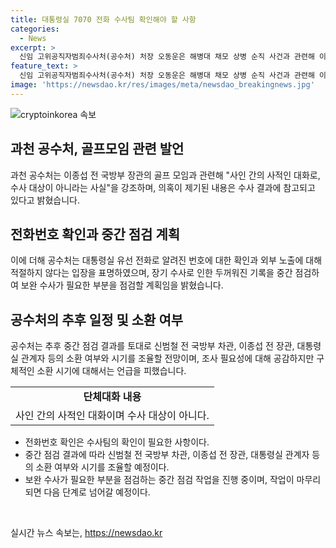 ```yaml
---
title: 대통령실 7070 전화 수사팀 확인해야 할 사항
categories:
  - News
excerpt: >
  신임 고위공직자범죄수사처(공수처) 처장 오동운은 해병대 채모 상병 순직 사건과 관련해 이종섭 전 국방부 장관과의 전화 통화, 골프모임 의혹 등을 수사 중이라고 발표하며 지금까지의 수사 내용을 점검하고 보완할 예정
feature_text: >
  신임 고위공직자범죄수사처(공수처) 처장 오동운은 해병대 채모 상병 순직 사건과 관련해 이종섭 전 국방부 장관과의 전화 통화, 골프모임 의혹 등을 수사 중이라고 발표하며 지금까지의 수사 내용을 점검하고 보완할 예정
image: 'https://newsdao.kr/res/images/meta/newsdao_breakingnews.jpg'
---
```


<p><img src="https://newsdao.kr/res/images/meta/newsdao_breakingnews.jpg" alt="cryptoinkorea 속보" /></p>

<h2 data-ke-size="size26">과천 공수처, 골프모임 관련 발언</h2>

<p data-ke-size="size16">과천 공수처는 이종섭 전 국방부 장관의 골프 모임과 관련해 "사인 간의 사적인 대화로, 수사 대상이 아니라는 사실"을 강조하며, 의혹이 제기된 내용은 수사 결과에 참고되고 있다고 밝혔습니다.</p>

<h2 data-ke-size="size26">전화번호 확인과 중간 점검 계획</h2>

<p data-ke-size="size16">이에 더해 공수처는 대통령실 유선 전화로 알려진 번호에 대한 확인과 외부 노출에 대해 적절하지 않다는 입장을 표명하였으며, 장기 수사로 인한 두꺼워진 기록을 중간 점검하여 보완 수사가 필요한 부분을 점검할 계획임을 밝혔습니다.</p>

<h2 data-ke-size="size26">공수처의 추후 일정 및 소환 여부</h2>

<p data-ke-size="size16">공수처는 추후 중간 점검 결과를 토대로 신범철 전 국방부 차관, 이종섭 전 장관, 대통령실 관계자 등의 소환 여부와 시기를 조율할 전망이며, 조사 필요성에 대해 공감하지만 구체적인 소환 시기에 대해서는 언급을 피했습니다.</p>

<table>
  <tr>
    <td style="text-align: center; height: 17px;"><b>단체대화 내용</b></td>
  </tr>
  <tr>
    <td style="text-align: center; height: 17px;">사인 간의 사적인 대화이며 수사 대상이 아니다.</td>
  </tr>
</table>

<ul>
  <li>전화번호 확인은 수사팀의 확인이 필요한 사항이다.</li>
  <li>중간 점검 결과에 따라 신범철 전 국방부 차관, 이종섭 전 장관, 대통령실 관계자 등의 소환 여부와 시기를 조율할 예정이다.</li>
  <li>보완 수사가 필요한 부분을 점검하는 중간 점검 작업을 진행 중이며, 작업이 마무리되면 다음 단계로 넘어갈 예정이다.</li>
</ul>

<p data-ke-size="size16">&nbsp;</p>
실시간 뉴스 속보는, <a href="https://newsdao.kr" rel="dofollow">https://newsdao.kr</a>


